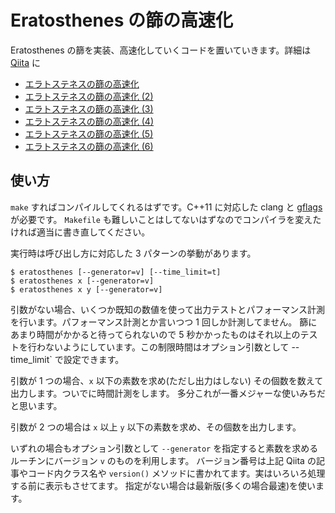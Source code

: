 Eratosthenes の篩の高速化
===============

Eratosthenes の篩を実装、高速化していくコードを置いていきます。詳細は [Qiita](https://qiita.com/tags/%E3%82%A8%E3%83%A9%E3%83%88%E3%82%B9%E3%83%86%E3%83%8D%E3%82%B9%E3%81%AE%E7%AF%A9) に

- [エラトステネスの篩の高速化](https://qiita.com/peria/items/a4ff4ddb3336f7b81d50)
- [エラトステネスの篩の高速化 (2)](https://qiita.com/peria/items/54499b9ce9d5c1e93e5a)
- [エラトステネスの篩の高速化 (3)](https://qiita.com/peria/items/e0ab38f95d16a5f7cc58)
- [エラトステネスの篩の高速化 (4)](https://qiita.com/peria/items/7c62831ad9781c7c1577)
- [エラトステネスの篩の高速化 (5)](https://qiita.com/peria/items/ffc58b31470ad3297567)
- [エラトステネスの篩の高速化 (6)](https://qiita.com/peria/items/c1d8523342e81bb23375)

使い方
-----

`make` すればコンパイルしてくれるはずです。C++11 に対応した clang と [gflags](https://github.com/gflags/gflags) が必要です。
`Makefile` も難しいことはしてないはずなのでコンパイラを変えたければ適当に書き直してください。

実行時は呼び出し方に対応した 3 パターンの挙動があります。

```
$ eratosthenes [--generator=v] [--time_limit=t]
$ eratosthenes x [--generator=v]
$ eratosthenes x y [--generator=v]
```

引数がない場合、いくつか既知の数値を使って出力テストとパフォーマンス計測を行います。パフォーマンス計測とか言いつつ 1 回しか計測してません。
篩にあまり時間がかかると待ってられないので 5 秒かかったものはそれ以上のテストを行わないようにしています。この制限時間はオプション引数として
--time_limit` で設定できます。

引数が 1 つの場合、`x` 以下の素数を求め(ただし出力はしない) その個数を数えて出力します。ついでに時間計測をします。
多分これが一番メジャーな使いみちだと思います。

引数が 2 つの場合は `x` 以上 `y` 以下の素数を求め、その個数を出力します。

いずれの場合もオプション引数として `--generator` を指定すると素数を求めるルーチンにバージョン `v` のものを利用します。
バージョン番号は上記 Qiita の記事やコード内クラス名や `version()` メソッドに書かれてます。実はいろいろ処理する前に表示もさせてます。
指定がない場合は最新版(多くの場合最速)を使います。
